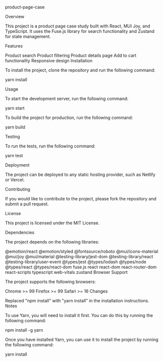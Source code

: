 product-page-case

Overview

This project is a product page case study built with React, MUI Joy, and TypeScript. It uses the Fuse.js library for search functionality and Zustand for state management.

Features

Product search
Product filtering
Product details page
Add to cart functionality
Responsive design
Installation

To install the project, clone the repository and run the following command:

yarn install

Usage

To start the development server, run the following command:

yarn start

To build the project for production, run the following command:

yarn build

Testing

To run the tests, run the following command:

yarn test

Deployment

The project can be deployed to any static hosting provider, such as Netlify or Vercel.

Contributing

If you would like to contribute to the project, please fork the repository and submit a pull request.

License

This project is licensed under the MIT License.

Dependencies

The project depends on the following libraries:

@emotion/react
@emotion/styled
@fontsource/roboto
@mui/icons-material
@mui/joy
@mui/material
@testing-library/jest-dom
@testing-library/react
@testing-library/user-event
@types/jest
@types/lodash
@types/node
@types/react
@types/react-dom
fuse.js
react
react-dom
react-router-dom
react-scripts
typescript
web-vitals
zustand
Browser Support

The project supports the following browsers:

Chrome >= 99
Firefox >= 99
Safari >= 16
Changes

Replaced "npm install" with "yarn install" in the installation instructions.
Notes

To use Yarn, you will need to install it first. You can do this by running the following command:

npm install -g yarn

Once you have installed Yarn, you can use it to install the project by running the following command:

yarn install
